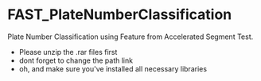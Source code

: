 # FAST_PlateNumberClassification
Plate Number Classification using Feature from Accelerated Segment Test.

- Please unzip the .rar files first
- dont forget to change the path link
- oh, and make sure you've installed all necessary libraries
